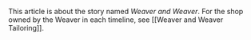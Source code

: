 This article is about the story named *Weaver and Weaver*. For the shop owned by the Weaver in each timeline, see [[Weaver and Weaver Tailoring]].